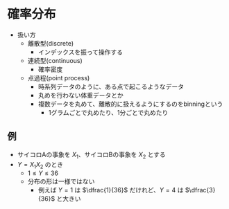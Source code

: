 # 確率分布

- 扱い方
  - 離散型(discrete)
    - インデックスを振って操作する
  - 連続型(continuous)
    - 確率密度
  - 点過程(point process)
    - 時系列データのように、ある点で起こるようなデータ
    - 丸めを行わない体重データとか
    - 複数データを丸めて、離散的に扱えるようにするのをbinningという
      - 1グラムごとで丸めたり、1分ごとで丸めたり

## 例

- サイコロAの事象を $X_1$、サイコロBの事象を $X_2$ とする
- $Y = X_1 X_2$ のとき
  - $1 \leq Y \leq 36$
  - 分布の形は一様ではない
    - 例えば $Y=1$ は $\dfrac{1}{36}$ だけれど、$Y=4$ は $\dfrac{3}{36}$ と大きい
